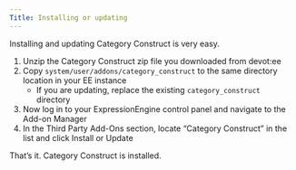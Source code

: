 ```yaml
---
Title: Installing or updating
---
```


Installing and updating Category Construct is very easy.

1. Unzip the Category Construct zip file you downloaded from devot:ee
2. Copy `system/user/addons/category_construct` to the same directory location in your EE instance
	- If you are updating, replace the existing `category_construct` directory
3. Now log in to your ExpressionEngine control panel and navigate to the Add-on Manager
4. In the Third Party Add-Ons section, locate “Category Construct” in the list and click Install or Update

That’s it. Category Construct is installed.
